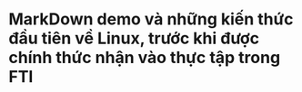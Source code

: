 
# MarkDown demo và những kiến thức đầu tiên về Linux, trước khi được chính thức nhận vào thực tập trong FTI
